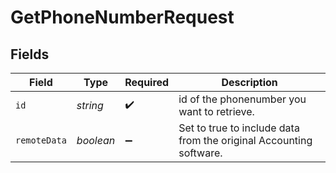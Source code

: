 # GetPhoneNumberRequest


## Fields

| Field                                                              | Type                                                               | Required                                                           | Description                                                        |
| ------------------------------------------------------------------ | ------------------------------------------------------------------ | ------------------------------------------------------------------ | ------------------------------------------------------------------ |
| `id`                                                               | *string*                                                           | :heavy_check_mark:                                                 | id of the phonenumber you want to retrieve.                        |
| `remoteData`                                                       | *boolean*                                                          | :heavy_minus_sign:                                                 | Set to true to include data from the original Accounting software. |